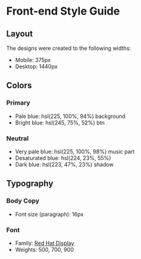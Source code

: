 # Front-end Style Guide

## Layout

The designs were created to the following widths:

- Mobile: 375px
- Desktop: 1440px

## Colors

### Primary

- Pale blue: hsl(225, 100%, 94%) background
- Bright blue: hsl(245, 75%, 52%) btn

### Neutral
 
- Very pale blue: hsl(225, 100%, 98%) music part
- Desaturated blue: hsl(224, 23%, 55%)
- Dark blue: hsl(223, 47%, 23%) shadow

## Typography

### Body Copy

- Font size (paragraph): 16px

### Font

- Family: [Red Hat Display](https://fonts.google.com/specimen/Red+Hat+Display)
- Weights: 500, 700, 900
